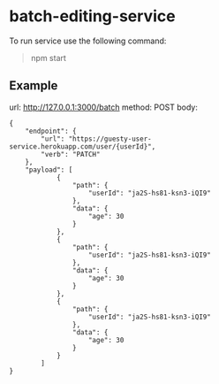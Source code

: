 # batch-editing-service
To run service use the following command:
> npm start

## Example
url: http://127.0.0.1:3000/batch
method: POST
body: 
```
{
	"endpoint": {
		"url": "https://guesty-user-service.herokuapp.com/user/{userId}",
		"verb": "PATCH"
	},
	"payload": [
			{
				"path": {
					"userId": "ja2S-hs81-ksn3-iQI9"
				},
				"data": {
					"age": 30
				}
			},
			{
				"path": {
					"userId": "ja2S-hs81-ksn3-iQI9"
				},
				"data": {
					"age": 30
				}
			},
			{
				"path": {
					"userId": "ja2S-hs81-ksn3-iQI9"
				},
				"data": {
					"age": 30
				}
			}
		]
}
```
